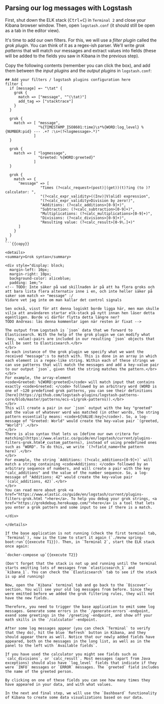 <p></p>

## Parsing our log messages with Logstash

First, shut down the ELK stack (<kbd>Ctrl</kbd>+<kbd>C</kbd>) in `Terminal 2` and close your Kibana browser window. Then, open `logstash.conf` (it should still be open as a tab in the editor view).

It's time to add our own filters. For this, we will use a *filter plugin* called the *grok plugin*. You can think of it as a regex-ish parser. We'll write *grok patterns* that will match our messages and extract values into fields (these will be added to the fields you saw in Kibana in the previous step).

<!--
En aside om grok-plugin, länka till https://www.elastic.co/guide/en/logstash/current/plugins-filters-grok.html och http://grokdebug.herokuapp.com/

Ge ett bra exempel på hur grok arbetar för att dela upp text i olika 'fält' (som sedan dyker upp i Kibana, återigen är detta ett betydelsefullt ord).

-->

Copy the following contents (remember you can click the box), and add them between the *input plugins* and the *output plugins* in `logstash.conf`:

```
## Add your filters / logstash plugins configuration here
filter {
  if [message] =~ "\tat" {
    grok {
      match => ["message", "^(\tat)"]
      add_tag => ["stacktrace"]
    }
  }
  
  grok {
    match => [ "message",
               "%{TIMESTAMP_ISO8601:time}\s*%{WORD:log_level} %{NUMBER:pid} --- .+? :\s+(?<logmessage>.*)"
             ]
  }

  grok {
    match => [ "logmessage",
               "Greeted: %{WORD:greeted}"
             ]
  }

  grok {
    match => {
      "message" => [
                "Times (?<calc_request>(post)|(get))(t)?ing (to )?calculator: ",
                "(?<calc_expr_validity>((Inv)|V)alid) expression", 
                "(?<calc_expr_validity>Division by zero!)",
                "Additions: (?<calc_additions>[0-9]+)",
                "Subtraction: (?<calc_subtraction>[0-9]+)",
                "Multiplications: (?<calc_multiplications>[0-9]+)",
                "Divisions: (?<calc_divisions>[0-9]+)",
                "Resulting value: (?<calc_result>[0-9\.]+)"
      ]
    }
  }
}
```{{copy}}

<details>
<summary>Grok syntax</summary>

<div style="display: block;
  margin-left: 10px;
  margin-right: 10px;
  background-color: aliceblue;
  padding: 1em;">
<!-- TODO: Inte säker på vad skillnaden är på att ha flera groks och att bara lista flera alternativ inne i en, och inte heller säker på saker som match => "message" :/ 
Vidare vet jag inte om man kallar det control signals 

Sen också, visst för att denna logiskt borde ligga här, men man skulle vilja att användaren startar elk-stack på nytt innan hen läser detta egentligen. Borde vi därför flytta detta längre ner?
TODO Andreas: läs denna kommentar igen när resten är fixat -->

The output from Logstash is `json` data that we forward to Elasticsearch. With the help of the grok plugin we can modify what (key, value)-pairs are included in our resulting `json` objects that will be sent to Elasticsearch.</br>
</br> 
In each instance of the grok plugin we specify what we want the received "message":s to match with. This is done in an array in which each element is a regex-like string. Within each of these strings we can use patterns that will match the messages and add a key-value pair to our output `json`, given that the string matches the pattern.</br>
</br>
For example, the array-element
<code>Greeted: %{WORD:greeted}</code> will match input that contains exactly <code>Greeted: </code> followed by an arbitrary word (WORD is one of ~120 predefined grok patterns, you can see their definitions [here](https://github.com/logstash-plugins/logstash-patterns-core/blob/master/patterns/ecs-v1/grok-patterns)).</br>
</br>
This will create a pair in our `json` output with the key "greeted" and the value of whatever word was matched (in other words, the string pattern essentially means: <code>${VALUE:key}</code>). So, a log-message of "Greeted: World" would create the key-value pair `(greeted, "World")`.</br>
</br>
There is also syntax that lets us [define our own critera for matching](https://www.elastic.co/guide/en/logstash/current/plugins-filters-grok.html#_custom_patterns), instead of using predefined ones such as "WORD". To do this, we write `(?<field_name>the pattern here)`.</br>
</br>
For example, the string `Additions: (?<calc_additions>[0-9]+)` will match a string containing <code>Additions: </code> followed by an arbitrary sequence of numbers, and will create a pair with the key "calc_additions" and the value of the number sequence. So, a log-message of "Additions: 42" would create the key-value pair `(calc_additions, 42)`.</br>
</br>
You can read more about grok <a href="https://www.elastic.co/guide/en/logstash/current/plugins-filters-grok.html ">here</a>. To help you debug your grok strings, <a href="https://grokdebug.herokuapp.com/">here</a> is a tool that lets you enter a grok pattern and some input to see if there is a match.

</div>

</details>

If the base application is not running (check the first terminal tab, `Terminal`), now is the time to start it again (`./mvnw spring-boot:run`{{execute T1}}). Then, in `Terminal 2`, start the ELK stack once again:

`docker-compose up`{{execute T2}}

(Don't forget that the stack is not up and running until the terminal starts emitting lots of messages from `elasticsearch_1` and `kibana_1`. You can check the `Elasticsearch` tab to see if the stack is up and running)

Now, open the `Kibana` terminal tab and go back to the `Discover`-section. You will see your old log messages from before. Since they were emitted before we added the grok filtering rules, they will not have the new fields.

Therefore, you need to trigger the base application to emit some log messages. Generate some errors in the `/generate-errors`-endpoint, exend some greetings in the `/greeting`-endpoint, and show off your math skills in the `/calculator`-endpoint.

After some log messages appear (you can check `Terminal` to verify that they do), hit the blue `Refresh` button in Kibana, and they should appear there as well. Notice that our newly added fields have appeared, both on the messages in the long list, as well as in the panel to the left with `Available fields`.

If you have used the calculator you might see fields such as `calc_divisions`, or `calc_result`. Most messages (apart from Java exceptions) should also have `log_level` fields that indicate if they were `INFO` messages or `ERROR` messages. The `greeted` field includes the name of the greeted person.

By clicking on one of these fields you can see how many times they have appeared in your data, and with what values.

In the next and final step, we will use the `Dashboard` functionality of Kibana to create some data visualizations based on our data.